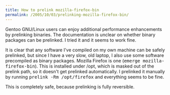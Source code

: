```yaml
---
title: How to prelink mozilla-firefox-bin
permalink: /2005/10/03/prelinking-mozilla-firefox-bin/
---
```

Gentoo GNU/Linux users can enjoy additional performance enhancements by prelinking binaries. The documentation is unclear on whether binary packages can be prelinked. I tried it and it seems to work fine.

It is clear that any software I've compiled on my own machine can be safely prelinked, but since I have a very slow, old laptop, I also use some software precompiled as binary packages. Mozilla Firefox is one (<kbd>emerge mozilla-firefox-bin</kbd>). This is installed under /opt, which is masked out of the prelink path, so it doesn't get prelinked automatically. I prelinked it manually by running <kbd>prelink -Rm /opt/firefox</kbd> and everything seems to be fine.

This is completely safe, because prelinking is fully reversible.
